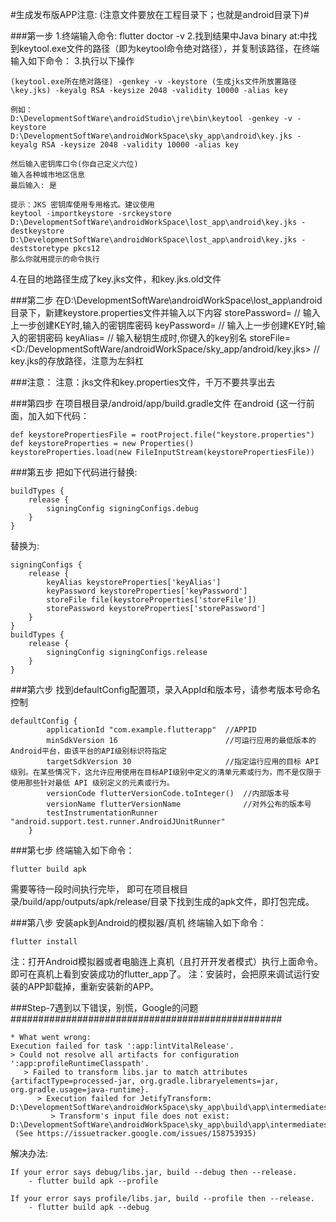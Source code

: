 #生成发布版APP注意: (注意文件要放在工程目录下；也就是android目录下)#

###第一步
1.终端输入命令: flutter doctor -v
2.找到结果中Java binary at:中找到keytool.exe文件的路径（即为keytool命令绝对路径），并复制该路径，在终端输入如下命令：
3.执行以下操作
```
(keytool.exe所在绝对路径) -genkey -v -keystore (生成jks文件所放置路径\key.jks) -keyalg RSA -keysize 2048 -validity 10000 -alias key

例如：
D:\DevelopmentSoftWare\androidStudio\jre\bin\keytool -genkey -v -keystore D:\DevelopmentSoftWare\androidWorkSpace\sky_app\android\key.jks -keyalg RSA -keysize 2048 -validity 10000 -alias key
```

```
然后输入密钥库口令(你自己定义六位)
输入各种城市地区信息
最后输入: 是
```

```
提示：JKS 密钥库使用专用格式。建议使用 
keytool -importkeystore -srckeystore D:\DevelopmentSoftWare\androidWorkSpace\lost_app\android\key.jks -destkeystore D:\DevelopmentSoftWare\androidWorkSpace\lost_app\android\key.jks -deststoretype pkcs12
那么你就用提示的命令执行
```
4.在目的地路径生成了key.jks文件，和key.jks.old文件


###第二步 在D:\DevelopmentSoftWare\androidWorkSpace\lost_app\android目录下，新建keystore.properties文件并输入以下内容
storePassword=<password from previous step>  // 输入上一步创建KEY时,输入的密钥库密码
keyPassword=<password from previous step>    // 输入上一步创建KEY时,输入的密钥密码
keyAlias=<key>                               // 输入秘钥生成时,你键入的key别名
storeFile=<D:/DevelopmentSoftWare/androidWorkSpace/sky_app/android/key.jks>  // key.jks的存放路径，注意为左斜杠


###注意：
注意：jks文件和key.properties文件，千万不要共享出去


###第四步
在项目根目录/android/app/build.gradle文件
在android {这一行前面，加入如下代码：
```
def keystorePropertiesFile = rootProject.file("keystore.properties")
def keystoreProperties = new Properties()
keystoreProperties.load(new FileInputStream(keystorePropertiesFile))
```


###第五步
把如下代码进行替换:
```
buildTypes {
    release {
        signingConfig signingConfigs.debug
    }
}
```
替换为:
```
signingConfigs {
    release {
        keyAlias keystoreProperties['keyAlias']
        keyPassword keystoreProperties['keyPassword']
        storeFile file(keystoreProperties['storeFile'])
        storePassword keystoreProperties['storePassword']
    }
}
buildTypes {
    release {
        signingConfig signingConfigs.release
    }
}
```

###第六步
找到defaultConfig配置项，录入AppId和版本号，请参考版本号命名控制
```
defaultConfig {
        applicationId "com.example.flutterapp"  //APPID
        minSdkVersion 16                        //可运行应用的最低版本的Android平台，由该平台的API级别标识符指定
        targetSdkVersion 30                     //指定运行应用的目标 API 级别。在某些情况下，这允许应用使用在目标API级别中定义的清单元素或行为，而不是仅限于使用那些针对最低 API 级别定义的元素或行为。
        versionCode flutterVersionCode.toInteger()  //内部版本号
        versionName flutterVersionName              //对外公布的版本号
        testInstrumentationRunner "android.support.test.runner.AndroidJUnitRunner"
    }
```


###第七步
终端输入如下命令：
```
flutter build apk
```
需要等待一段时间执行完毕，
即可在项目根目录/build/app/outputs/apk/release/目录下找到生成的apk文件，即打包完成。


###第八步
安装apk到Android的模拟器/真机
终端输入如下命令：
```
flutter install
```

注：打开Android模拟器或者电脑连上真机（且打开开发者模式）执行上面命令。即可在真机上看到安装成功的flutter_app了。
注：安装时，会把原来调试运行安装的APP卸载掉，重新安装新的APP。




###Step-7遇到以下错误，别慌，Google的问题#################################################
```
* What went wrong:
Execution failed for task ':app:lintVitalRelease'.
> Could not resolve all artifacts for configuration ':app:profileRuntimeClasspath'.
   > Failed to transform libs.jar to match attributes {artifactType=processed-jar, org.gradle.libraryelements=jar, org.gradle.usage=java-runtime}.
      > Execution failed for JetifyTransform: D:\DevelopmentSoftWare\androidWorkSpace\sky_app\build\app\intermediates\flutter\profile\libs.jar.
         > Transform's input file does not exist: D:\DevelopmentSoftWare\androidWorkSpace\sky_app\build\app\intermediates\flutter\profile\libs.jar.
 (See https://issuetracker.google.com/issues/158753935)
```

解决办法:
```
If your error says debug/libs.jar, build --debug then --release.
    - flutter build apk --profile

If your error says profile/libs.jar, build --profile then --release.
    - flutter build apk --debug
```
